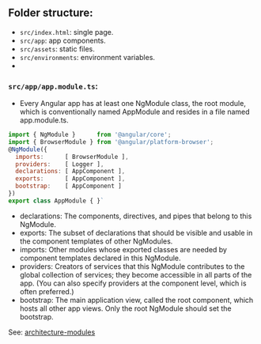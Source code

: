 ## Folder structure:

- `src/index.html`: single page.
- `src/app`: app components.
- `src/assets`: static files.
- `src/environments`: environment variables.
- 

### `src/app/app.module.ts`:
- Every Angular app has at least one NgModule class, the root module, which is conventionally named AppModule and resides in a file named app.module.ts.
```js
import { NgModule }      from '@angular/core';
import { BrowserModule } from '@angular/platform-browser';
@NgModule({
  imports:      [ BrowserModule ],
  providers:    [ Logger ],
  declarations: [ AppComponent ],
  exports:      [ AppComponent ],
  bootstrap:    [ AppComponent ]
})
export class AppModule { }`
```
- declarations: The components, directives, and pipes that belong to this NgModule.
- exports: The subset of declarations that should be visible and usable in the component templates of other NgModules.
- imports: Other modules whose exported classes are needed by component templates declared in this NgModule.
- providers: Creators of services that this NgModule contributes to the global collection of services; they become accessible in all parts of the app. (You can also specify providers at the component level, which is often preferred.)
- bootstrap: The main application view, called the root component, which hosts all other app views. Only the root NgModule should set the bootstrap.

See: [architecture-modules](https://angular.io/guide/architecture-modules)
